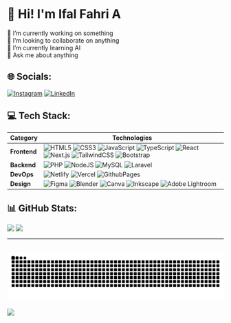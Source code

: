 # 💫 Hi! I'm Ifal Fahri A
🔭 I’m currently working on something<br>👯 I’m looking to collaborate on anything<br>🌱 I’m currently learning AI<br>💬 Ask me about anything<br>


## 🌐 Socials:
[![Instagram](https://img.shields.io/badge/Instagram-%23E4405F.svg?logo=Instagram&logoColor=white)](https://instagram.com/ifalfahry) [![LinkedIn](https://img.shields.io/badge/LinkedIn-%230077B5.svg?logo=linkedin&logoColor=white)](https://linkedin.com/in/ifalfahri) 

## 💻 Tech Stack:
| **Category**   | **Technologies**                                                                                                                   |
|----------------|-------------------------------------------------------------------------------------------------------------------------------------|
| **Frontend**   | ![HTML5](https://img.shields.io/badge/html5-%23E34F26.svg?style=flat&logo=html5&logoColor=white) ![CSS3](https://img.shields.io/badge/css3-%231572B6.svg?style=flat&logo=css3&logoColor=white) ![JavaScript](https://img.shields.io/badge/javascript-%23323330.svg?style=flat&logo=javascript&logoColor=%23F7DF1E) ![TypeScript](https://img.shields.io/badge/typescript-%233178C6.svg?style=flat&logo=typescript&logoColor=white) ![React](https://img.shields.io/badge/react-%2361DAFB.svg?style=flat&logo=react&logoColor=white) ![Next.js](https://img.shields.io/badge/next.js-%23000000.svg?style=flat&logo=next.js&logoColor=white) ![TailwindCSS](https://img.shields.io/badge/tailwindcss-%2338B2AC.svg?style=flat&logo=tailwind-css&logoColor=white) ![Bootstrap](https://img.shields.io/badge/bootstrap-%238511FA.svg?style=flat&logo=bootstrap&logoColor=white) |
| **Backend**    | ![PHP](https://img.shields.io/badge/php-%23777BB4.svg?style=flat&logo=php&logoColor=white) ![NodeJS](https://img.shields.io/badge/node.js-6DA55F?style=flat&logo=node.js&logoColor=white) ![MySQL](https://img.shields.io/badge/mysql-4479A1.svg?style=flat&logo=mysql&logoColor=white) ![Laravel](https://img.shields.io/badge/laravel-%23FF2D20.svg?style=flat&logo=laravel&logoColor=white) |
| **DevOps**     | ![Netlify](https://img.shields.io/badge/netlify-%23000000.svg?style=flat&logo=netlify&logoColor=#00C7B7) ![Vercel](https://img.shields.io/badge/vercel-%23000000.svg?style=flat&logo=vercel&logoColor=white) ![GithubPages](https://img.shields.io/badge/github%20pages-121013?style=flat&logo=github&logoColor=white) |
| **Design**     | ![Figma](https://img.shields.io/badge/figma-%23F24E1E.svg?style=flat&logo=figma&logoColor=white) ![Blender](https://img.shields.io/badge/blender-%23F5792A.svg?style=flat&logo=blender&logoColor=white) ![Canva](https://img.shields.io/badge/Canva-%2300C4CC.svg?style=flat&logo=Canva&logoColor=white) ![Inkscape](https://img.shields.io/badge/Inkscape-e0e0e0?style=flat&logo=inkscape&logoColor=080A13) ![Adobe Lightroom](https://img.shields.io/badge/Adobe%20Lightroom-31A8FF.svg?style=flat&logo=Adobe%20Lightroom&logoColor=white) |

## 📊 GitHub Stats:
![](https://github-readme-stats.vercel.app/api?username=ifalfahri&theme=default&hide_border=false&include_all_commits=false&count_private=false)
![](https://github-readme-streak-stats.herokuapp.com/?user=ifalfahri&theme=default&hide_border=false)


---
![Snake animation](https://github.com/ifalfahri/ifalfahri/blob/output/github-contribution-grid-snake.svg)
---
[![](https://visitcount.itsvg.in/api?id=IfalEXZ&icon=5&color=0)](https://visitcount.itsvg.in)

<!-- Proudly created with GPRM ( https://gprm.itsvg.in ) -->
